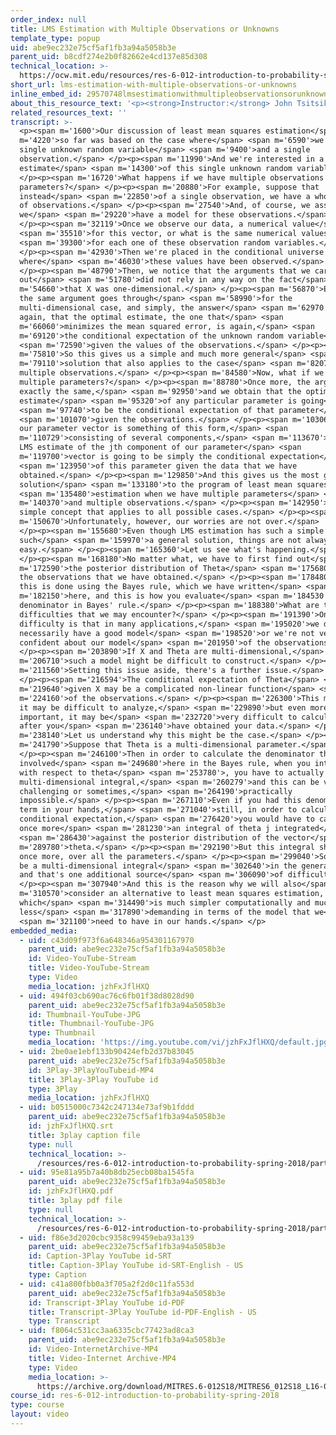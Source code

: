 ```yaml
---
order_index: null
title: LMS Estimation with Multiple Observations or Unknowns
template_type: popup
uid: abe9ec232e75cf5af1fb3a94a5058b3e
parent_uid: b8cdf274e2b0f82662e4cd137e85d308
technical_location: >-
  https://ocw.mit.edu/resources/res-6-012-introduction-to-probability-spring-2018/part-ii-inference-limit-theorems/lms-estimation-with-multiple-observations-or-unknowns
short_url: lms-estimation-with-multiple-observations-or-unknowns
inline_embed_id: 29570748lmsestimationwithmultipleobservationsorunknowns40318631
about_this_resource_text: '<p><strong>Instructor:</strong> John Tsitsiklis</p>'
related_resources_text: ''
transcript: >-
  <p><span m='1600'>Our discussion of least mean squares estimation</span> <span
  m='4220'>so far was based on the case where</span> <span m='6590'>we have a
  single unknown random variable</span> <span m='9400'>and a single
  observation.</span> </p><p><span m='11990'>And we're interested in a point
  estimate</span> <span m='14300'>of this single unknown random variable.</span>
  </p><p><span m='16720'>What happens if we have multiple observations or
  parameters?</span> </p><p><span m='20880'>For example, suppose that
  instead</span> <span m='22850'>of a single observation, we have a whole vector
  of observations.</span> </p><p><span m='27540'>And, of course, we assume that
  we</span> <span m='29220'>have a model for these observations.</span>
  </p><p><span m='32119'>Once we observe our data, a numerical value</span>
  <span m='35510'>for this vector, or what is the same numerical values</span>
  <span m='39300'>for each one of these observation random variables.</span>
  </p><p><span m='42930'>Then we're placed in the conditional universe
  where</span> <span m='46030'>these values have been observed.</span>
  </p><p><span m='48790'>Then, we notice that the arguments that we carried
  out</span> <span m='51780'>did not rely in any way on the fact</span> <span
  m='54660'>that X was one-dimensional.</span> </p><p><span m='56870'>Exactly
  the same argument goes through</span> <span m='58990'>for the
  multi-dimensional case, and simply, the answer</span> <span m='62970'>is
  again, that the optimal estimate, the one that</span> <span
  m='66060'>minimizes the mean squared error, is again,</span> <span
  m='69120'>the conditional expectation of the unknown random variable</span>
  <span m='72590'>given the values of the observations.</span> </p><p><span
  m='75810'>So this gives us a simple and much more general</span> <span
  m='79110'>solution that also applies to the case</span> <span m='82070'>of
  multiple observations.</span> </p><p><span m='84580'>Now, what if we have
  multiple parameters?</span> </p><p><span m='88780'>Once more, the argument is
  exactly the same,</span> <span m='92950'>and we obtain that the optimal
  estimate</span> <span m='95320'>of any particular parameter is going</span>
  <span m='97740'>to be the conditional expectation of that parameter</span>
  <span m='101070'>given the observations.</span> </p><p><span m='103060'>So if
  our parameter vector is something of this form,</span> <span
  m='110729'>consisting of several components,</span> <span m='113670'>then the
  LMS estimate of the jth component of our parameter</span> <span
  m='119700'>vector is going to be simply the conditional expectation</span>
  <span m='123950'>of this parameter given the data that we have
  obtained.</span> </p><p><span m='129850'>And this gives us the most general
  solution</span> <span m='133180'>to the program of least mean squares</span>
  <span m='135480'>estimation when we have multiple parameters</span> <span
  m='140370'>and multiple observations.</span> </p><p><span m='142950'>One very
  simple concept that applies to all possible cases.</span> </p><p><span
  m='150670'>Unfortunately, however, our worries are not over.</span>
  </p><p><span m='155680'>Even though LMS estimation has such a simple and
  such</span> <span m='159970'>a general solution, things are not always
  easy.</span> </p><p><span m='165360'>Let us see what's happening.</span>
  </p><p><span m='168180'>No matter what, we have to first find out</span> <span
  m='172590'>the posterior distribution of Theta</span> <span m='175680'>given
  the observations that we have obtained.</span> </p><p><span m='178480'>And
  this is done using the Bayes rule, which we have written</span> <span
  m='182150'>here, and this is how you evaluate</span> <span m='184530'>the
  denominator in Bayes' rule.</span> </p><p><span m='188380'>What are the
  difficulties that we may encounter?</span> </p><p><span m='191390'>One first
  difficulty is that in many applications,</span> <span m='195020'>we do not
  necessarily have a good model</span> <span m='198520'>or we're not very
  confident about our model</span> <span m='201950'>of the observations.</span>
  </p><p><span m='203890'>If X and Theta are multi-dimensional,</span> <span
  m='206710'>such a model might be difficult to construct.</span> </p><p><span
  m='211560'>Setting this issue aside, there's a further issue.</span>
  </p><p><span m='216594'>The conditional expectation of Theta</span> <span
  m='219640'>given X may be a complicated non-linear function</span> <span
  m='224160'>of the observations.</span> </p><p><span m='226300'>This means that
  it may be difficult to analyze,</span> <span m='229890'>but even more
  important, it may be</span> <span m='232720'>very difficult to calculate even
  after you</span> <span m='236140'>have obtained your data.</span> </p><p><span
  m='238140'>Let us understand why this might be the case.</span> </p><p><span
  m='241790'>Suppose that Theta is a multi-dimensional parameter.</span>
  </p><p><span m='246100'>Then in order to calculate the denominator that's
  involved</span> <span m='249680'>here in the Bayes rule, when you integrate
  with respect to theta</span> <span m='253780'>, you have to actually carry a
  multi-dimensional integral,</span> <span m='260279'>and this can be very
  challenging or sometimes,</span> <span m='264190'>practically
  impossible.</span> </p><p><span m='267110'>Even if you had this denominator
  term in your hands,</span> <span m='271040'>still, in order to calculate a
  conditional expectation,</span> <span m='276420'>you would have to calculate
  once more</span> <span m='281230'>an integral of theta j integrated</span>
  <span m='286430'>against the posterior distribution of the vector</span> <span
  m='289780'>theta.</span> </p><p><span m='292190'>But this integral should be
  once more, over all the parameters.</span> </p><p><span m='299040'>So it would
  be a multi-dimensional integral</span> <span m='302640'>in the general case,
  and that's one additional source</span> <span m='306090'>of difficulty.</span>
  </p><p><span m='307940'>And this is the reason why we will also</span> <span
  m='310570'>consider an alternative to least mean squares estimation,
  which</span> <span m='314490'>is much simpler computationally and much
  less</span> <span m='317890'>demanding in terms of the model that we</span>
  <span m='321100'>need to have in our hands.</span> </p>
embedded_media:
  - uid: c43d09f973f6a648346a954301167970
    parent_uid: abe9ec232e75cf5af1fb3a94a5058b3e
    id: Video-YouTube-Stream
    title: Video-YouTube-Stream
    type: Video
    media_location: jzhFxJflHXQ
  - uid: 494f03cb690ac76c6fb01f38d8028d90
    parent_uid: abe9ec232e75cf5af1fb3a94a5058b3e
    id: Thumbnail-YouTube-JPG
    title: Thumbnail-YouTube-JPG
    type: Thumbnail
    media_location: 'https://img.youtube.com/vi/jzhFxJflHXQ/default.jpg'
  - uid: 2be0ae1ebf133b90424efb2d37b83045
    parent_uid: abe9ec232e75cf5af1fb3a94a5058b3e
    id: 3Play-3PlayYouTubeid-MP4
    title: 3Play-3Play YouTube id
    type: 3Play
    media_location: jzhFxJflHXQ
  - uid: b0515000c7342c247134e73af9b1fddd
    parent_uid: abe9ec232e75cf5af1fb3a94a5058b3e
    id: jzhFxJflHXQ.srt
    title: 3play caption file
    type: null
    technical_location: >-
      /resources/res-6-012-introduction-to-probability-spring-2018/part-ii-inference-limit-theorems/lms-estimation-with-multiple-observations-or-unknowns/jzhFxJflHXQ.srt
  - uid: 95e81a95b7a40b8db25ecb08ba1545fa
    parent_uid: abe9ec232e75cf5af1fb3a94a5058b3e
    id: jzhFxJflHXQ.pdf
    title: 3play pdf file
    type: null
    technical_location: >-
      /resources/res-6-012-introduction-to-probability-spring-2018/part-ii-inference-limit-theorems/lms-estimation-with-multiple-observations-or-unknowns/jzhFxJflHXQ.pdf
  - uid: f86e3d2020cbc9358c99459eba93a139
    parent_uid: abe9ec232e75cf5af1fb3a94a5058b3e
    id: Caption-3Play YouTube id-SRT
    title: Caption-3Play YouTube id-SRT-English - US
    type: Caption
  - uid: c41a800fbb0a3f705a2f2d0c11fa553d
    parent_uid: abe9ec232e75cf5af1fb3a94a5058b3e
    id: Transcript-3Play YouTube id-PDF
    title: Transcript-3Play YouTube id-PDF-English - US
    type: Transcript
  - uid: f8064c531cc3aa6335cbc77423ad8ca3
    parent_uid: abe9ec232e75cf5af1fb3a94a5058b3e
    id: Video-InternetArchive-MP4
    title: Video-Internet Archive-MP4
    type: Video
    media_location: >-
      https://archive.org/download/MITRES.6-012S18/MITRES6_012S18_L16-07_300k.mp4
course_id: res-6-012-introduction-to-probability-spring-2018
type: course
layout: video
---
```

